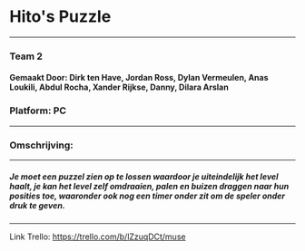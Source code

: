 # Hito's Puzzle
-------------------------------------------------------------------------------------------------------------------------------------------------------------
### Team 2
#### Gemaakt Door: Dirk ten Have, Jordan Ross, Dylan Vermeulen, Anas Loukili, Abdul Rocha, Xander Rijkse, Danny, Dilara Arslan
### Platform: PC
-------------------------------------------------------------------------------------------------------------------------------------------------------------
### Omschrijving:
-------------------------------------------------------------------------------------------------------------------------------------------------------------
##### Je moet een puzzel zien op te lossen waardoor je uiteindelijk het level haalt, je kan het level zelf omdraaien, palen en buizen draggen naar hun posities toe, waaronder ook nog een timer onder zit om de speler onder druk te geven.
-------------------------------------------------------------------------------------------------------------------------------------------------------------

Link Trello: https://trello.com/b/lZzuqDCt/muse
